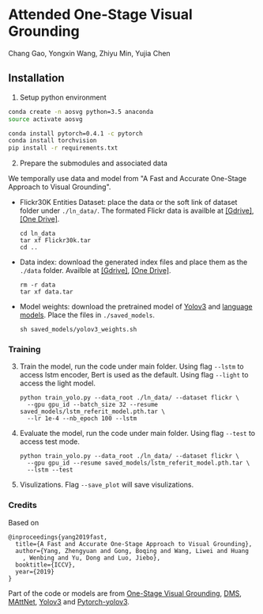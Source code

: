 # Attended One-Stage Visual Grounding

Chang Gao, Yongxin Wang, Zhiyu Min, Yujia Chen

## Installation

1. Setup python environment

```bash
conda create -n aosvg python=3.5 anaconda
source activate aosvg

conda install pytorch=0.4.1 -c pytorch
conda install torchvision
pip install -r requirements.txt
```

2. Prepare the submodules and associated data

We temporally use data and model from "A Fast and Accurate One-Stage Approach to Visual Grounding".

* Flickr30K Entities Dataset: place the data or the soft link of dataset folder under ``./ln_data/``. The formated Flickr data is availble at [[Gdrive]](https://drive.google.com/open?id=1A1iWUWgRg7wV5qwOP_QVujOO4B8U-UYB), [[One Drive]](https://uofr-my.sharepoint.com/:f:/g/personal/zyang39_ur_rochester_edu/Eqgejwkq-hZIjCkhrgWbdIkB_yi3K4uqQyRCwf9CSe_zpQ?e=dtu8qF).
    ```
    cd ln_data
    tar xf Flickr30k.tar
    cd ..
    ```

* Data index: download the generated index files and place them as the ``./data`` folder. Availble at [[Gdrive]](https://drive.google.com/open?id=1cZI562MABLtAzM6YU4WmKPFFguuVr0lZ), [[One Drive]](https://uofr-my.sharepoint.com/:f:/g/personal/zyang39_ur_rochester_edu/Epw5WQ_mJ-tOlAbK5LxsnrsBElWwvNdU7aus0UIzWtwgKQ?e=XHQm7F).
    ```
    rm -r data
    tar xf data.tar
    ```

* Model weights: download the pretrained model of [Yolov3](https://pjreddie.com/media/files/yolov3.weights) and [language models](https://uofr-my.sharepoint.com/:f:/g/personal/zyang39_ur_rochester_edu/ErrXDnw1igFGghwbH5daoKwBX4vtE_erXbOo1JGnraCE4Q?e=tQUCk7). Place the files in ``./saved_models``. 
    ```
    sh saved_models/yolov3_weights.sh
    ```

### Training
3. Train the model, run the code under main folder. 
Using flag ``--lstm`` to access lstm encoder, Bert is used as the default. 
Using flag ``--light`` to access the light model.

    ```
    python train_yolo.py --data_root ./ln_data/ --dataset flickr \
      --gpu gpu_id --batch_size 32 --resume saved_models/lstm_referit_model.pth.tar \
      --lr 1e-4 --nb_epoch 100 --lstm
    ```

4. Evaluate the model, run the code under main folder. 
Using flag ``--test`` to access test mode.

    ```
    python train_yolo.py --data_root ./ln_data/ --dataset flickr \
      --gpu gpu_id --resume saved_models/lstm_referit_model.pth.tar \
      --lstm --test
    ```

5. Visulizations. Flag ``--save_plot`` will save visulizations.


### Credits

Based on

    @inproceedings{yang2019fast,
      title={A Fast and Accurate One-Stage Approach to Visual Grounding},
      author={Yang, Zhengyuan and Gong, Boqing and Wang, Liwei and Huang
        , Wenbing and Yu, Dong and Luo, Jiebo},
      booktitle={ICCV},
      year={2019}
    }

Part of the code or models are from 
[One-Stage Visual Grounding](https://github.com/zyang-ur/onestage_grounding),
[DMS](https://github.com/BCV-Uniandes/DMS),
[MAttNet](https://github.com/lichengunc/MAttNet),
[Yolov3](https://pjreddie.com/darknet/yolo/) and
[Pytorch-yolov3](https://github.com/eriklindernoren/PyTorch-YOLOv3).
